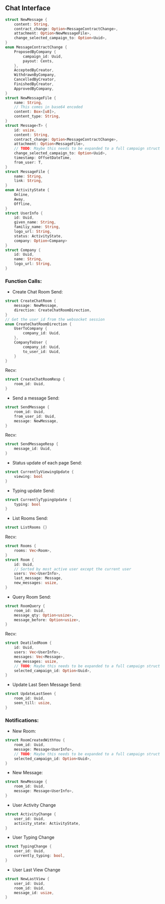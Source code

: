 ## Chat Interface

```rust
struct NewMessage {
    content: String,
    contract_change: Option<MessageContractChange>,
    attachment: Option<NewMessageFile>,
    change_selected_campaign_to: Option<Uuid>,
}
enum MessageContractChange {
    ProposedByCompany {
        campaign_id: Uuid,
        payout: Cents,
    },
    AcceptedByCreator,
    WithdrawnByCompany,
    CancelledByCreator,
    FinishedByCreator,
    ApprovedByCompany,
}
struct NewMessageFile {
    name: String,
    // This comes in base64 encoded
    content: Box<[u8]>,
    content_type: String,
}
struct Message<T> {
    id: usize,
    content: String,
    contract_change: Option<MessageContractChange>,
    attachment: Option<MessageFile>,
    // TODO: Maybe this needs to be expanded to a full campaign struct
    change_selected_campaign_to: Option<Uuid>,
    timestamp: OffsetDateTime,
    from_user: T,
}
struct MessageFile {
    name: String,
    link: String,
}
enum ActivityState {
    Online,
    Away,
    Offline,
}
struct UserInfo {
    id: Uuid,
    given_name: String,
    familiy_name: String,
    logo_url: String,
    status: ActivityState,
    company: Option<Company>
}
struct Company {
    id: Uuid,
    name: String,
    logo_url: String,
}
```

### Function Calls:

- Create Chat Room
Send:
```rust
struct CreateChatRoom {
    message: NewMessage,
    direction: CreateChatRoomDirection,
}
// Get the user_id from the websocket session
enum CreateChatRoomDirection {
    UserToCompany {
        company_id: Uuid,
    },
    CompanyToUser {
        company_id: Uuid,
        to_user_id: Uuid,
    }
}
```
Recv:
```rust
struct CreateChatRoomResp {
    room_id: Uuid,
}
```
- Send a message
Send:
```rust
struct SendMessage {
    room_id: Uuid,
    from_user_id: Uuid,
    message: NewMessage,
}
```
Recv:
```rust
struct SendMessageResp {
    message_id: Uuid,
}
```
- Status update of each page
Send:
```rust
struct CurrentlyViewingUpdate {
    viewing: bool
}
```
- Typing update
Send:
```rust
struct CurrentlyTypingUpdate {
    typing: bool
}
```
- List Rooms
Send:
```rust
struct ListRooms {}
```
Recv:
```rust
struct Rooms {
    rooms: Vec<Room>,
}
struct Room {
    id: Uuid,
    // Sorted by most active user except the current user
    users: Vec<UserInfo>,
    last_message: Message,
    new_messages: usize,
}
```
- Query Room
Send:
```rust
struct RoomQuery {
    room_id: Uuid,
    message_qty: Option<usize>,
    message_before: Option<usize>,
}
```
Recv:
```rust
struct DeatiledRoom {
    id: Uuid,
    users: Vec<UserInfo>,
    messages: Vec<Message>,
    new_messages: usize,
    // TODO: Maybe this needs to be expanded to a full campaign struct
    selected_campaign_id: Option<Uuid>,
}
```
- Update Last Seen Message
Send:
```rust
struct UpdateLastSeen {
    room_id: Uuid,
    seen_till: usize,
}
```

### Notifications:

- New Room:
```rust
struct RoomCreatedWithYou {
    room_id: Uuid,
    message: Message<UserInfo>,
    // TODO: Maybe this needs to be expanded to a full campaign struct
    selected_campaign_id: Option<Uuid>,
}
```
- New Message:
```rust
struct NewMessage {
    room_id: Uuid,
    message: Message<UserInfo>,
}
```
- User Activity Change
```rust
struct ActivityChange {
    user_id: Uuid,
    activity_state: ActivityState,
}
```
- User Typing Change
```rust
struct TypingChange {
    user_id: Uuid,
    currently_typing: bool,
}
```
- User Last View Change
```rust
struct NewLastView {
    user_id: Uuid,
    room_id: Uuid,
    message_id: usize,
}
```